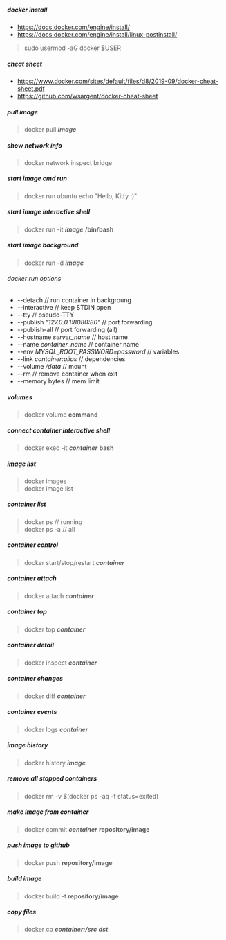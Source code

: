 ##### docker install
- https://docs.docker.com/engine/install/   
- https://docs.docker.com/engine/install/linux-postinstall/   
> sudo usermod -aG docker $USER

##### cheat sheet
- https://www.docker.com/sites/default/files/d8/2019-09/docker-cheat-sheet.pdf   
- https://github.com/wsargent/docker-cheat-sheet   

##### pull image
> docker pull **_image_**

##### show network info
> docker network inspect bridge   

##### start image cmd run
> docker run ubuntu echo "Hello, Kitty :)"   

##### start image interactive shell
> docker run -it **_image_** **/bin/bash**

##### start image background
> docker run -d **_image_**

###### docker run options
- --detach // run container in backgroung   
- --interactive // keep STDIN open   
- --tty // pseudo-TTY   
- --publish *"127.0.0.1:8080:80"* // port forwarding  
- --publish-all // port forwarding (all)   
- --hostname *server_name* // host name  
- --name *container_name* // container name  
- --env *MYSQL_ROOT_PASSWORD=password* // variables  
- --link *container:alias* // dependencies  
- --volume */data* // mount   
- --rm // remove container when exit   
- --memory bytes // mem limit

##### volumes
> docker volume **command**

##### connect container interactive shell
> docker exec -it **_container_** **bash**

##### image list
> docker images  
> docker image list

##### container list
> docker ps // running  
> docker ps -a // all

##### container control
> docker start/stop/restart **_container_**   

##### container attach
> docker attach **_container_**   

##### container top
> docker top **_container_**   

##### container detail
> docker inspect **_container_**

##### container changes
> docker diff **_container_**

##### container events
> docker logs **_container_**

##### image history
> docker history **_image_**

##### remove all stopped containers
> docker rm -v $(docker ps -aq -f status=exited)

##### make image from container
> docker commit **_container_** **repository/image**

##### push image to github
> docker push **repository/image**

##### build image
> docker build -t **repository/image**

##### copy files
> docker cp **_container:/src_** **_dst_**
